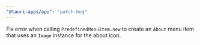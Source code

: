```yaml
---
"@tauri-apps/api": "patch:bug"
---
```


Fix error when calling `PredefinedMenuItem.new` to create an `About` menu item that uses an `Image` instance for the about icon.

